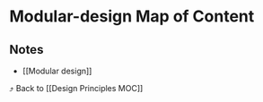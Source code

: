 # Modular-design Map of Content


## Notes
- [[Modular design]]

⤴️ Back to [[Design Principles MOC]]